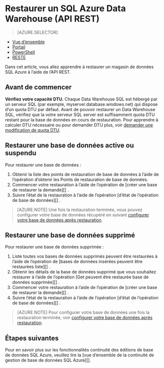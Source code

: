 <properties
   pageTitle="Restaurer un SQL Azure Data Warehouse (API REST) | Microsoft Azure"
   description="Tâches de l’API REST de restauration d’un magasin de données SQL Azure."
   services="sql-data-warehouse"
   documentationCenter="NA"
   authors="Lakshmi1812"
   manager="barbkess"
   editor=""/>

<tags
   ms.service="sql-data-warehouse"
   ms.devlang="NA"
   ms.topic="article"
   ms.tgt_pltfrm="NA"
   ms.workload="data-services"
   ms.date="09/21/2016"
   ms.author="lakshmir;barbkess;sonyama"/>

# <a name="restore-an-azure-sql-data-warehouse-rest-api"></a>Restaurer un SQL Azure Data Warehouse (API REST)

> [AZURE.SELECTOR]
- [Vue d’ensemble][]
- [Portail][]
- [PowerShell][]
- [RESTE][]

Dans cet article, vous allez apprendre à restaurer un magasin de données SQL Azure à l’aide de l’API REST.

## <a name="before-you-begin"></a>Avant de commencer

**Vérifiez votre capacité DTU.** Chaque Data Warehouse SQL est hébergé par un serveur SQL (par exemple, myserver.database.windows.net) qui dispose d’un quota DTU par défaut.  Avant de pouvoir restaurer un Data Warehouse SQL, vérifiez que la votre serveur SQL server est suffisamment quota DTU restant pour la base de données en cours de restauration. Pour apprendre à calculer DTU nécessaire ou pour demander DTU plus, voir [demander une modification de quota DTU][].

## <a name="restore-an-active-or-paused-database"></a>Restaurer une base de données active ou suspendu

Pour restaurer une base de données :

1. Obtenir la liste des points de restauration de base de données à l’aide de l’opération d’obtenir les Points de restauration de base de données.
2. Commencer votre restauration à l’aide de l’opération de [créer une base de restaurer la demande][] .
3. Suivre l’état de la restauration à l’aide de l’opération [d’état de l’opération de base de données][] .

>[AZURE.NOTE] Une fois la restauration terminée, vous pouvez configurer votre base de données récupéré en suivant [configurer votre base de données après restauration][].

## <a name="restore-a-deleted-database"></a>Restaurer une base de données supprimé

Pour restaurer une base de données supprimée :

1.  Liste toutes vos bases de données supprimés peuvent être restaurées à l’aide de l’opération de [bases de données insérées peuvent être restaurées liste][] .
2.  Obtenir les détails de la base de données supprimé que vous souhaitez restaurer à l’aide de l’opération [Get peuvent être restaurée base de données supprimée][] .
3.  Commencer votre restauration à l’aide de l’opération de [créer une base de restaurer la demande][] .
4.  Suivre l’état de la restauration à l’aide de l’opération [d’état de l’opération de base de données][] .

>[AZURE.NOTE] Pour configurer votre base de données une fois la restauration terminée, voir [configurer votre base de données après restauration][]. 


## <a name="next-steps"></a>Étapes suivantes
Pour en savoir plus sur les fonctionnalités continuité des éditions de base de données SQL Azure, veuillez lire la [vue d’ensemble de la continuité de gestion de base de données SQL Azure][].

<!--Image references-->

<!--Article references-->
[Vue d’ensemble du continuité de gestion de la base de données SQL Azure]: ./sql-database-business-continuity.md
[Demander une modification de quota DTU]: ./sql-data-warehouse-get-started-create-support-ticket.md#request-quota-change
[Configurer votre base de données après restauration]: ./sql-database-disaster-recovery.md#configure-your-database-after-recovery
[How to install and configure Azure PowerShell]: ./powershell-install-configure.md
[Vue d’ensemble]: ./sql-data-warehouse-restore-database-overview.md
[Portail]: ./sql-data-warehouse-restore-database-portal.md
[PowerShell]: ./sql-data-warehouse-restore-database-powershell.md
[RESTE]: ./sql-data-warehouse-restore-database-rest-api.md

<!--MSDN references-->
[Créer la demande de restauration de base de données]: https://msdn.microsoft.com/library/azure/dn509571.aspx
[État de l’opération de base de données]: https://msdn.microsoft.com/library/azure/dn720371.aspx
[Obtenir une base de données insérée peuvent être restaurée]: https://msdn.microsoft.com/library/azure/dn509574.aspx
[Liste peuvent être restaurée supprimé des bases de données]: https://msdn.microsoft.com/library/azure/dn509562.aspx
[Restore-AzureRmSqlDatabase]: https://msdn.microsoft.com/library/mt693390.aspx

<!--Other Web references-->
[Azure Portal]: https://portal.azure.com/
[Microsoft Web Platform Installer]: https://aka.ms/webpi-azps

